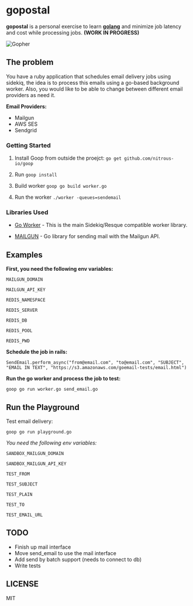 # gopostal
**gopostal** is a personal exercise to learn **[golang](https://golang.org/)** and minimize job latency and cost while processing jobs. **(WORK IN PROGRESS)**

![Gopher](https://golang.org/doc/gopher/frontpage.png)


## The problem

You have a ruby application that schedules email delivery jobs using sidekiq, the idea is to process this emails using a go-based background worker. Also, you would like to be able to change between different email providers as need it.

**Email Providers:**

 
* Mailgun
* AWS SES
* Sendgrid

### Getting Started

1. Install Goop from outside the proejct: `go get github.com/nitrous-io/goop`

2. Run `goop install`

3. Build worker `goop go build worker.go`

4. Run the worker `./worker -queues=sendemail`


### Libraries Used

* [Go Worker](http://github.com/benmanns/goworker) - This is the main Sidekiq/Resque compatible worker library.

* [MAILGUN](https://github.com/mailgun/mailgun-go) - Go library for sending mail with the Mailgun API.


## Examples
**First, you need the following env variables:**

` MAILGUN_DOMAIN `

` MAILGUN_API_KEY `

` REDIS_NAMESPACE `

` REDIS_SERVER `

` REDIS_DB `

` REDIS_POOL `

` REDIS_PWD `



**Schedule the job in rails:**

` SendEmail.perform_async("from@email.com", "to@email.com", "SUBJECT", "EMAIL IN TEXT", "https://s3.amazonaws.com/goemail-tests/email.html") `


**Run the go worker and process the job to test:**

` goop go run worker.go send_email.go `





## Run the Playground
Test email delivery:

`goop go run playground.go`

*You need the following env variables:*

` SANDBOX_MAILGUN_DOMAIN `

` SANDBOX_MAILGUN_API_KEY  `

` TEST_FROM `

` TEST_SUBJECT `

` TEST_PLAIN `

` TEST_TO `

` TEST_EMAIL_URL `


## TODO
* Finish up mail interface
* Move send_email to use the mail interface
* Add send by batch support (needs to connect to db)
* Write tests



## LICENSE
MIT

